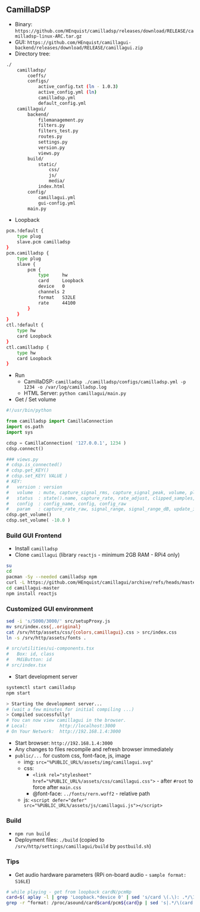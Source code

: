 CamillaDSP
---
- Binary: `https://github.com/HEnquist/camilladsp/releases/download/RELEASE/camilladsp-linux-ARC.tar.gz`
- GUI: `https://github.com/HEnquist/camillagui-backend/releases/download/RELEASE/camillagui.zip`
- Directory tree:
```sh
./
	camilladsp/
		coeffs/
		configs/
			active_config.txt (ln - 1.0.3)
			active_config.yml (ln)
			camilladsp.yml
			default_config.yml
	camillagui/
		backend/
			filemanagement.py
			filters.py
			filters_test.py
			routes.py
			settings.py
			version.py
			views.py
		build/
			static/
				css/
				js/
				media/
			index.html
		config/
			camillagui.yml
			gui-config.yml
		main.py
```
- Loopback
```sh
pcm.!default { 
	type plug 
	slave.pcm camilladsp
}
pcm.camilladsp {
	type plug
	slave {
		pcm {
			type     hw
			card     Loopback
			device   0
			channels 2
			format   S32LE
			rate     44100
		}
	}
}
ctl.!default {
	type hw
	card Loopback
}
ctl.camilladsp {
	type hw
	card Loopback
}
```
- Run
	- CamillaDSP: `camilladsp ./camilladsp/configs/camilladsp.yml -p 1234 -o /var/log/camilladsp.log`
	- HTML Server: `python camillagui/main.py`
- Get / Set volume
```py
#!/usr/bin/python

from camilladsp import CamillaConnection
import os.path
import sys

cdsp = CamillaConnection( '127.0.0.1', 1234 )
cdsp.connect()

### views.py
# cdsp.is_connected()
# cdsp.get_KEY()
# cdsp.set_KEY( VALUE )
# KEY:
#   version : version
#	volume  : mute, capture_signal_rms, capture_signal_peak, volume, playback_signal_rms, playback_signal_peak
#	status  : state().name, capture_rate, rate_adjust, clipped_samples, buffer_level
#   config  : config_name, config, config_raw
#	param   : capture_rate_raw, signal_range, signal_range_dB, update_interval 
cdsp.get_volume()
cdsp.set_volume( -10.0 )
```

### Build GUI Frontend
- Install `camilladsp`
- Clone `camillagui` (library `reactjs` - minimum 2GB RAM - RPi4 only)
```sh
su
cd
pacman -Sy --needed camilladsp npm
curl -L https://github.com/HEnquist/camillagui/archive/refs/heads/master.zip | bsdtar xf -
cd camillagui-master
npm install reactjs
```

### Customized GUI environment
```sh
sed -i 's/5000/3000/' src/setupProxy.js
mv src/index.css{,.original}
cat /srv/http/assets/css/{colors,camillagui}.css > src/index.css
ln -s /srv/http/assets/fonts .

# src/utilities/ui-components.tsx
#	Box: id, class
#	MdiButton: id
# src/index.tsx

```

- Start development server
```sh
systemctl start camilladsp
npm start

> Starting the development server...
# (wait a few minutes for initial compiling ...)
> Compiled successfully!
# You can now view camillagui in the browser.
# Local:            http://localhost:3000
# On Your Network:  http://192.168.1.4:3000
```
- Start browser: `http://192.168.1.4:3000`
- Any changes to files recompile and refresh browser immediately
- `public/...` for custom css, font-face, js, image
	- img: `src="%PUBLIC_URL%/assets/img/camillagui.svg"`
	- css:
		- `<link rel="stylesheet" href="%PUBLIC_URL%/assets/css/camillagui.css">` - after `#root` to force after `main.css`
		- @font-face: `../fonts/rern.woff2` - relative path
	- js: `<script defer="defer" src="%PUBLIC_URL%/assets/js/camillagui.js"></script>`
	
### Build
- `npm run build`
- Deployment files: `./build` (copied to `/srv/http/settings/camillagui/build` by `postbuild.sh`)

### Tips
- Get audio hardware parameters (RPi on-board audio - `sample format: S16LE`)
```sh
# while playing - get from loopback cardN/pcmNp
card=$( aplay -l | grep 'Loopback.*device 0' | sed 's/card \(.\): .*/\1/' )
grep -r ^format: /proc/asound/card$card/pcm${card}p | sed 's|.*/\(card.\).*:\(format.*\)|\1 \2|'
```
